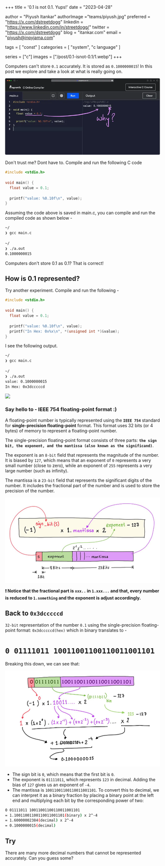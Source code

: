 +++
title = '0.1 is not 0.1. Yups!'
date = "2023-04-28"

author = "Piyush Itankar"
authorImage ="teams/piyush.jpg"
preferred = "https://x.com/dstreetdogg"
linkedin = "https://www.linkedin.com/in/streetdogg/"
twitter = "https://x.com/dstreetdogg"
blog = "itankar.com"
email = "piyush@inpyjama.com"

tags = [
    "const"
]
categories = [
    "system", "c language"
]

series = ["c"]
images = ["/post/0.1-isnot-0.1/1.webp"]
+++

Computers can't store `0.1` accurately. It is stored as `0.1000000015`! In this post we explore and take a look at what is really going on.
<!--more-->

![](1.webp)

Don't trust me? Dont have to. Compile and run the following C code

```c
#include <stdio.h>

void main() {
  float value = 0.1;

  printf("value: %0.10f\n", value);
}
```

Assuming the code above is saved in main.c, you can compile and run the compiled code as shown below -

```bash
~/
❯ gcc main.c

~/
❯ ./a.out
0.1000000015
```

Computers don't store 0.1 as 0.1? That is correct!

## How is 0.1 represented?

Try another experiment. Compile and run the following -

```c
#include <stdio.h>

void main() {
  float value = 0.1;

  printf("value: %0.10f\n", value);
  printf("In Hex: 0x%x\n", *(unsigned int *)&value);
}
```

I see the following output.
```bash
~/
❯ gcc main.c

~/
❯ ./a.out
value: 0.1000000015
In Hex: 0x3dcccccd
```

![](2.gif)

### Say hello to - IEEE 754 floating-point format :)

A floating-point number is typically represented using the **`IEEE 754`** standard for **single-precision floating-point** format. This format uses 32 bits (or 4 bytes) of memory to represent a floating-point number.

The single-precision floating-point format consists of three parts: **`the sign bit, the exponent, and the mantissa (also known as the significand)`**.

The exponent is an `8-bit` field that represents the magnitude of the number. It is biased by `127`, which means that an exponent of `0` represents a very small number (close to zero), while an exponent of `255` represents a very large number (such as infinity).

The mantissa is a `23-bit` field that represents the significant digits of the number. It includes the fractional part of the number and is used to store the precision of the number.

![](3.jpg)

**❗ Notice that the fractional part is `xxx..` in `1.xxx...` and that, every number is reduced to `1.something` and the exponent is adjust accordingly.**

## Back to `0x3dcccccd`

`32-bit` representation of the number `0.1` using the single-precision floating-point format: `0x3dcccccd(hex)` which in binary translates to -

# `0 01111011 10011001100110011001101`

Breaking this down, we can see that:

![](4.jpg)

- The sign bit is `0`, which means that the first bit is `0`.
- The exponent is `01111011`, which represents `123` in decimal. Adding the bias of `127` gives us an exponent of `-4`.
- The mantissa is `10011001100110011001101`. To convert this to decimal, we can interpret it as a binary fraction by placing a binary point at the left end and multiplying each bit by the corresponding power of two:

```bash
0 01111011 10011001100110011001101
= 1.10011001100110011001101(binary) x 2^-4
= 1.60000002384(decimal) x 2^-4
= 0.1000000015(decimal)
```

## Try

There are many more decimal numbers that cannot be represented accurately. Can you guess some?
